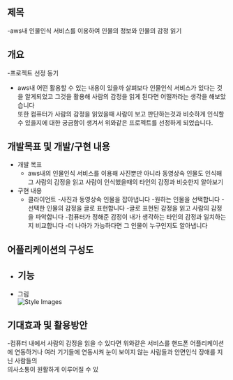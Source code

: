 ## 제목
-aws내 인물인식 서비스를 이용하여 인물의 정보와 인물의 감정 읽기 

## 개요
-프로젝트 선정 동기
 - aws내 어떤 활용할 수 있는 내용이 있을까 살펴보다 인물인식 서비스가 있다는 것을 알게되었고 그것을 활용해 사람의 감정을 읽게 된다면 어떨까라는 생각을 해보았습니다 </br>
 또한 컴퓨터가 사람의 감정을 읽었을때 사람이 보고 판단하는것과 비슷하게 인식할 수 있을지에 대한 궁금함이 생겨서 위와같은 프로젝트를 선정하게 되었습니다. 

## 개발목표 및 개발/구현 내용
- 개발 목표
  - aws내의 인물인식 서비스를 이용해 사진뿐만 아니라 동영상속 인물도 인식해 그 사람의 감정을 읽고 사람이 인식했을때의 타인의 감정과 비슷한지 알아보기
- 구현 내용
  - 클라이언트
    -사진과 동영상속 인물을 잡아냅니다
    -원하는 인물을 선택합니다
    -선택한 인물의 감정을 글로 표현합니다
    -글로 표현된 감정을 읽고 사람의 감정을 파악합니다
    -컴퓨터가 정해준 감정이 내가 생각하는 타인의 감정과 일치하는지 비교합니다
    -더 나아가 가능하다면 그 인물이 누구인지도 알아냅니다
    

## 어플리케이션의 구성도
- 기능
  - 
- 그림 </br>
  ![Style Images]()</br>
  


## 기대효과 및 활용방안
 -컴퓨터 내에서 사람의 감정을 읽을 수 있다면 위와같은 서비스를 핸드폰 어플리케이션에 연동하거나 여러 기기들에 연동시켜 눈이 보이지 않는 사람들과 안면인식 장애를 지닌 사람들의</br>
 의사소통이 원활하게 이루어질 수 있
